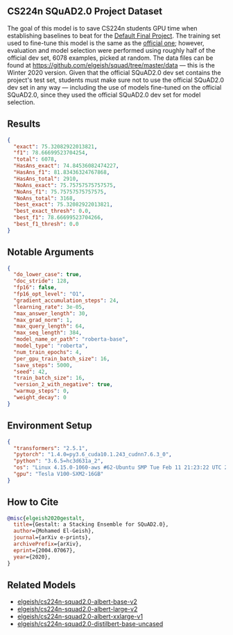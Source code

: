 ## CS224n SQuAD2.0 Project Dataset
The goal of this model is to save CS224n students GPU time when establishing
baselines to beat for the [Default Final Project](http://web.stanford.edu/class/cs224n/project/default-final-project-handout.pdf).
The training set used to fine-tune this model is the same as
the [official one](https://rajpurkar.github.io/SQuAD-explorer/); however,
evaluation and model selection were performed using roughly half of the official
dev set, 6078 examples, picked at random. The data files can be found at
<https://github.com/elgeish/squad/tree/master/data> — this is the Winter 2020
version. Given that the official SQuAD2.0 dev set contains the project's test
set, students must make sure not to use the official SQuAD2.0 dev set in any way
— including the use of models fine-tuned on the official SQuAD2.0, since they
used the official SQuAD2.0 dev set for model selection.

## Results
```json
{
  "exact": 75.32082922013821,
  "f1": 78.66699523704254,
  "total": 6078,
  "HasAns_exact": 74.84536082474227,
  "HasAns_f1": 81.83436324767868,
  "HasAns_total": 2910,
  "NoAns_exact": 75.75757575757575,
  "NoAns_f1": 75.75757575757575,
  "NoAns_total": 3168,
  "best_exact": 75.32082922013821,
  "best_exact_thresh": 0.0,
  "best_f1": 78.66699523704266,
  "best_f1_thresh": 0.0
}
```

## Notable Arguments
```json
{
  "do_lower_case": true,
  "doc_stride": 128,
  "fp16": false,
  "fp16_opt_level": "O1",
  "gradient_accumulation_steps": 24,
  "learning_rate": 3e-05,
  "max_answer_length": 30,
  "max_grad_norm": 1,
  "max_query_length": 64,
  "max_seq_length": 384,
  "model_name_or_path": "roberta-base",
  "model_type": "roberta",
  "num_train_epochs": 4,
  "per_gpu_train_batch_size": 16,
  "save_steps": 5000,
  "seed": 42,
  "train_batch_size": 16,
  "version_2_with_negative": true,
  "warmup_steps": 0,
  "weight_decay": 0
}
```

## Environment Setup
```json
{
  "transformers": "2.5.1",
  "pytorch": "1.4.0=py3.6_cuda10.1.243_cudnn7.6.3_0",
  "python": "3.6.5=hc3d631a_2",
  "os": "Linux 4.15.0-1060-aws #62-Ubuntu SMP Tue Feb 11 21:23:22 UTC 2020 x86_64 x86_64 x86_64 GNU/Linux",
  "gpu": "Tesla V100-SXM2-16GB"
}
```

## How to Cite
```BibTeX
@misc{elgeish2020gestalt,
  title={Gestalt: a Stacking Ensemble for SQuAD2.0},
  author={Mohamed El-Geish},
  journal={arXiv e-prints},
  archivePrefix={arXiv},
  eprint={2004.07067},
  year={2020},
}
```

## Related Models
* [elgeish/cs224n-squad2.0-albert-base-v2](https://huggingface.co/elgeish/cs224n-squad2.0-albert-base-v2)
* [elgeish/cs224n-squad2.0-albert-large-v2](https://huggingface.co/elgeish/cs224n-squad2.0-albert-large-v2)
* [elgeish/cs224n-squad2.0-albert-xxlarge-v1](https://huggingface.co/elgeish/cs224n-squad2.0-albert-xxlarge-v1)
* [elgeish/cs224n-squad2.0-distilbert-base-uncased](https://huggingface.co/elgeish/cs224n-squad2.0-distilbert-base-uncased)
